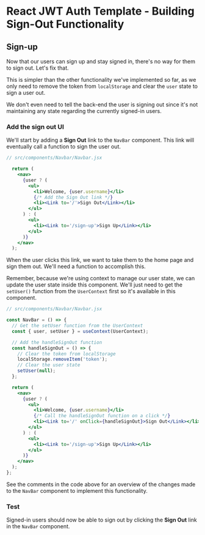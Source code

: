 # React JWT Auth Template - Building Sign-Out Functionality

## Sign-up
Now that our users can sign up and stay signed in, there's no way for them to sign out. Let's fix that.

This is simpler than the other functionality we've implemented so far, as we only need to remove the token from `localStorage` and clear the `user` state to sign a user out. 

We don't even need to tell the back-end the user is signing out since it's not maintaining any state regarding the currently signed-in users. 

### Add the sign out UI
We'll start by adding a **Sign Out** link to the `NavBar` component. This link will eventually call a function to sign the user out. 

```jsx
// src/components/Navbar/Navbar.jsx

  return (
    <nav>
      {user ? (
        <ul>
          <li>Welcome, {user.username}</li>
          {/* Add the Sign Out link */}
          <li><Link to='/'>Sign Out</Link></li>
        </ul>
      ) : (
        <ul>
          <li><Link to='/sign-up'>Sign Up</Link></li>
        </ul>
      )}
    </nav>
  );
```

When the user clicks this link, we want to take them to the home page and sign them out. We'll need a function to accomplish this. 

Remember, because we're using context to manage our user state, we can update the user state inside this component. We'll just need to get the `setUser()` function from the `UserContext` first so it's available in this component. 

```jsx
// src/components/Navbar/Navbar.jsx

const NavBar = () => {
  // Get the setUser function from the UserContext
  const { user, setUser } = useContext(UserContext);

  // Add the handleSignOut function
  const handleSignOut = () => {
    // Clear the token from localStorage
    localStorage.removeItem('token');
    // Clear the user state
    setUser(null);
  };

  return (
    <nav>
      {user ? (
        <ul>
          <li>Welcome, {user.username}</li>
          {/* Call the handleSignOut function on a click */}
          <li><Link to='/' onClick={handleSignOut}>Sign Out</Link></li>
        </ul>
      ) : (
        <ul>
          <li><Link to='/sign-up'>Sign Up</Link></li>
        </ul>
      )}
    </nav>
  );
};
```

See the comments in the code above for an overview of the changes made to the `NavBar` component to implement this functionality. 

### Test
Signed-in users should now be able to sign out by clicking the **Sign Out** link in the `NavBar` component.
